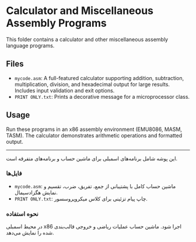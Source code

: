 # Calculator and Miscellaneous Assembly Programs

This folder contains a calculator and other miscellaneous assembly language programs.

## Files
- `mycode.asm`: A full-featured calculator supporting addition, subtraction, multiplication, division, and hexadecimal output for large results. Includes input validation and exit options.
- `PRINT ONLY.txt`: Prints a decorative message for a microprocessor class.

## Usage
Run these programs in an x86 assembly environment (EMU8086, MASM, TASM). The calculator demonstrates arithmetic operations and formatted output.

---

این پوشه شامل برنامه‌های اسمبلی برای ماشین حساب و برنامه‌های متفرقه است.

### فایل‌ها
- `mycode.asm`: ماشین حساب کامل با پشتیبانی از جمع، تفریق، ضرب، تقسیم و نمایش هگزادسیمال.
- `PRINT ONLY.txt`: چاپ پیام تزئینی برای کلاس میکروپروسسور.

### نحوه استفاده
در محیط اسمبلی x86 اجرا شود. ماشین حساب عملیات ریاضی و خروجی قالب‌بندی شده را نمایش می‌دهد.
